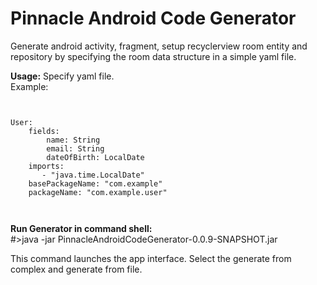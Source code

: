 <h1>Pinnacle Android Code Generator</h1>
<p>Generate android activity, fragment, setup recyclerview room entity and repository by specifying
the room data structure in a simple yaml file.
</p>
<p>
<b>Usage:</b>
Specify yaml file.<br/>
Example:
<p>
<code>
<pre>
User:
    fields:
        name: String
        email: String
        dateOfBirth: LocalDate
    imports:
       - "java.time.LocalDate"
    basePackageName: "com.example"
    packageName: "com.example.user"
</pre>
</code>
</p>
<p>
<b>Run Generator in command shell:</b><br/>
#>java -jar PinnacleAndroidCodeGenerator-0.0.9-SNAPSHOT.jar
</p>
<p>
This command launches the app interface. Select the generate from complex and generate from file.
</p>

 